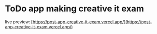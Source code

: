 # ToDo app making creative it exam

live preview: [https://post-app-creative-it-exam.vercel.app/](https://post-app-creative-it-exam.vercel.app/)
